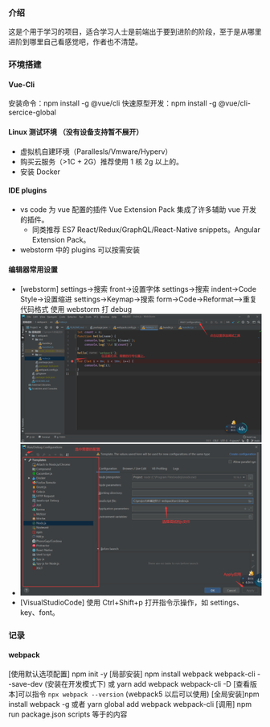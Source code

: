 ### 介绍

这是个用于学习的项目，适合学习人士是前端出于要到进阶的阶段，至于是从哪里进阶到哪里自己看感觉吧，作者也不清楚。

### 环境搭建

#### Vue-Cli

安装命令：npm install -g @vue/cli
快速原型开发：npm install -g @vue/cli-sercice-global

#### Linux 测试环境 （没有设备支持暂不展开）

- 虚拟机自建环境（Parallesls/Vmware/Hyperv）
- 购买云服务（>1C + 2G）推荐使用 1 核 2g 以上的。
- 安装 Docker

#### IDE plugins

- vs code 为 vue 配置的插件 Vue Extension Pack 集成了许多辅助 vue 开发的插件。
  - 同类推荐 ES7 React/Redux/GraphQL/React-Native snippets。Angular Extension Pack。
- webstorm 中的 plugins 可以按需安装

#### 编辑器常用设置

- [webstorm]
  settings->搜索 front->设置字体
  settings->搜索 indent->Code Style->设置缩进
  settings->Keymap->搜索 form->Code->Reformat—>重复代码格式
  使用 webstorm 打 debug
  ![avatar](./1-环境配置/imgs/16191681681.jpg)
- ![avatar](./1-环境配置\imgs\c3715.png)
- [VisualStudioCode]
  使用 Ctrl+Shift+p 打开指令示操作，如 settings、key、font。

### 记录

#### webpack

[使用默认选项配置] npm init -y
[局部安装] npm install webpack webpack-cli --save-dev (安装在开发模式下) 或 yarn add webpack webpack-cli -D
[查看版本]可以指令 `npx webpack --version` (webpack5 以后可以使用)
[全局安装]npm install webpack -g 或者 yarn global add webpack webpack-cli
[调用] npm run package.json scripts 等于的内容
